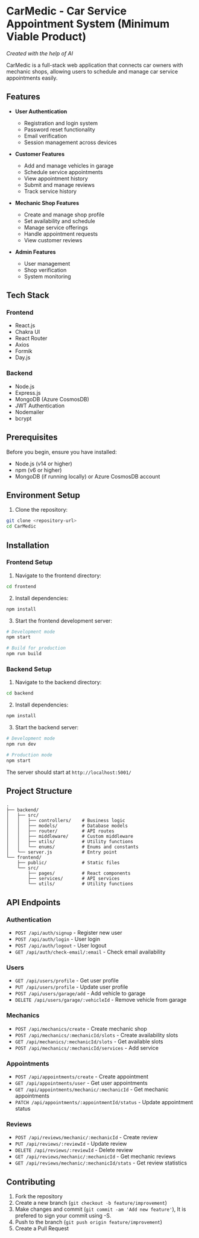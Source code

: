 # CarMedic - Car Service Appointment System (Minimum Viable Product)

*Created with the help of AI*

CarMedic is a full-stack web application that connects car owners with mechanic shops, allowing users to schedule and manage car service appointments easily.

## Features

- **User Authentication**
  - Registration and login system
  - Password reset functionality
  - Email verification
  - Session management across devices

- **Customer Features**
  - Add and manage vehicles in garage
  - Schedule service appointments
  - View appointment history
  - Submit and manage reviews
  - Track service history

- **Mechanic Shop Features**
  - Create and manage shop profile
  - Set availability and schedule
  - Manage service offerings
  - Handle appointment requests
  - View customer reviews

- **Admin Features**
  - User management
  - Shop verification
  - System monitoring

## Tech Stack

### Frontend
- React.js
- Chakra UI
- React Router
- Axios
- Formik
- Day.js

### Backend
- Node.js
- Express.js
- MongoDB (Azure CosmosDB)
- JWT Authentication
- Nodemailer
- bcrypt

## Prerequisites

Before you begin, ensure you have installed:
- Node.js (v14 or higher)
- npm (v6 or higher)
- MongoDB (if running locally) or Azure CosmosDB account

## Environment Setup

1. Clone the repository:
```bash
git clone <repository-url>
cd CarMedic
```

## Installation

### Frontend Setup
1. Navigate to the frontend directory:
```bash
cd frontend
```

2. Install dependencies:
```bash
npm install
```

3. Start the frontend development server:
```bash
# Development mode
npm start

# Build for production
npm run build
```

### Backend Setup
1. Navigate to the backend directory:
```bash
cd backend
```

2. Install dependencies:
```bash
npm install
```

3. Start the backend server:
```bash
# Development mode
npm run dev

# Production mode
npm start
```
The server should start at `http://localhost:5001/`

## Project Structure

```
.
├── backend/
│   ├── src/
│   │   ├── controllers/    # Business logic
│   │   ├── models/         # Database models
│   │   ├── router/         # API routes
│   │   ├── middleware/     # Custom middleware
│   │   ├── utils/          # Utility functions
│   │   └── enums/          # Enums and constants
│   └── server.js           # Entry point
└── frontend/
    ├── public/             # Static files
    └── src/
        ├── pages/          # React components
        ├── services/       # API services
        └── utils/          # Utility functions
```

## API Endpoints

### Authentication
- `POST /api/auth/signup` - Register new user
- `POST /api/auth/login` - User login
- `POST /api/auth/logout` - User logout
- `GET /api/auth/check-email/:email` - Check email availability

### Users
- `GET /api/users/profile` - Get user profile
- `PUT /api/users/profile` - Update user profile
- `POST /api/users/garage/add` - Add vehicle to garage
- `DELETE /api/users/garage/:vehicleId` - Remove vehicle from garage

### Mechanics
- `POST /api/mechanics/create` - Create mechanic shop
- `POST /api/mechanics/:mechanicId/slots` - Create availability slots
- `GET /api/mechanics/:mechanicId/slots` - Get available slots
- `POST /api/mechanics/:mechanicId/services` - Add service

### Appointments
- `POST /api/appointments/create` - Create appointment
- `GET /api/appointments/user` - Get user appointments
- `GET /api/appointments/mechanic/:mechanicId` - Get mechanic appointments
- `PATCH /api/appointments/:appointmentId/status` - Update appointment status

### Reviews
- `POST /api/reviews/mechanic/:mechanicId` - Create review
- `PUT /api/reviews/:reviewId` - Update review
- `DELETE /api/reviews/:reviewId` - Delete review
- `GET /api/reviews/mechanic/:mechanicId` - Get mechanic reviews
- `GET /api/reviews/mechanic/:mechanicId/stats` - Get review statistics

## Contributing

1. Fork the repository
2. Create a new branch (`git checkout -b feature/improvement`)
3. Make changes and commit (`git commit -am 'Add new feature'`), It is prefered to sign your commit using -S.
4. Push to the branch (`git push origin feature/improvement`)
5. Create a Pull Request

